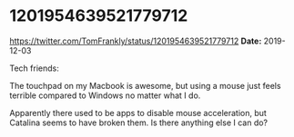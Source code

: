 # 1201954639521779712
https://twitter.com/TomFrankly/status/1201954639521779712
**Date:** 2019-12-03

Tech friends:

The touchpad on my Macbook is awesome, but using a mouse just feels terrible compared to Windows no matter what I do. 

Apparently there used to be apps to disable mouse acceleration, but Catalina seems to have broken them. Is there anything else I can do?
